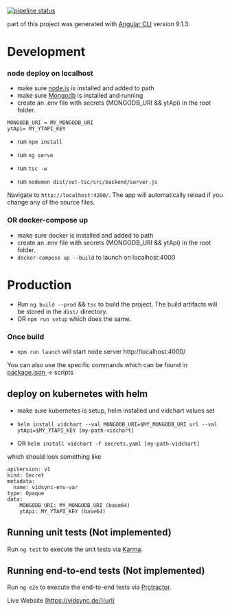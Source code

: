 [![pipeline status](https://gitlab.com/QX4MX/vidsync/badges/master/pipeline.svg)](https://gitlab.com/QX4MX/vidsync/pipelines)

part of this project was generated with [Angular CLI](https://github.com/angular/angular-cli) version 9.1.3.



# Development
### node deploy on localhost
* make sure [node.js](https://nodejs.org/en/download/) is installed and added to path
* make sure [Mongodb](https://docs.mongodb.com/manual/installation/) is installed and running
* create an .env file with secrets (MONGODB_URI && ytApi) in the root folder.
```
MONGODB_URI = MY_MONGODB_URI
ytApi= MY_YTAPI_KEY
```
* run `npm install`

* run `ng serve`
* run `tsc -w`
* run `nodemon dist/out-tsc/src/backend/server.js`

Navigate to `http://localhost:4200/`. The app will automatically reload if you change any of the source files.

### OR docker-compose up
* make sure docker is installed and added to path
* create an .env file with secrets (MONGODB_URI && ytApi) in the root folder.
* `docker-compose up --build` to launch on localhost:4000

# Production
* Run `ng build --prod` && `tsc`  to build the project. The build artifacts will be stored in the `dist/` directory.
* OR `npm run setup` which does the same.

### Once build
* `npm run launch` will start node server http://localhost:4000/ 

You can also use the specific commands which can be found in [package.json ](https://gitlab.com/QX4MX/vidsync/blob/master/package.json) -> scripts

## deploy on kubernetes with helm
* make sure kubernetes is setup, helm installed und vidchart values set

* `helm install vidchart --val MONGODB_URI=$MY_MONGODB_URI url --val ytApi=$MY_YTAPI_KEY [my-path-vidchart]`
* OR `helm install vidchart -f secrets.yaml [my-path-vidchart]`

which should look something like 
```
apiVersion: v1
kind: Secret
metadata:
  name: vidsync-env-var
type: Opaque
data:
    MONGODB_URI: MY_MONGODB_URI (base64)
    ytApi: MY_YTAPI_KEY (base64)
```

## Running unit tests (Not implemented)
Run `ng test` to execute the unit tests via [Karma](https://karma-runner.github.io).

## Running end-to-end tests (Not implemented)
Run `ng e2e` to execute the end-to-end tests via [Protractor](http://www.protractortest.org/).


Live Website
[https://vidsync.de/](url)
